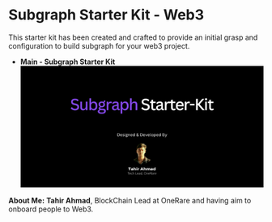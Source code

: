 # Subgraph Starter Kit - Web3

This starter kit has been created and crafted to provide an initial grasp and configuration to build subgraph for your web3 project.

- **Main - Subgraph Starter Kit**
  ![Starter Kits For Web3](subgraph.png)

**About Me:**
**Tahir Ahmad**, BlockChain Lead at OneRare and having aim to onboard people to Web3.

